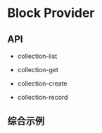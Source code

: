 # Block Provider

## API

- collection-list

<code src="./demo1.tsx"></code>

- collection-get

<code src="./demo2.tsx"></code>

- collection-create

<code src="./demo3.tsx"></code>

- collection-record

<code src="./demo4.tsx"></code>

## 综合示例

<code src="./table/index.tsx"></code>
